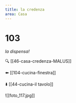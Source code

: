 ```yaml
---
title: la credenza
area: Casa
---
```

# 103
_la dispensa!_

🔍 [[46-casa-credenza-MALUS]]

⬅️ [[104-cucina-finestra]]

⬇️ [[44-cucina-il tavolo]]

![[foto_117.jpg]]
